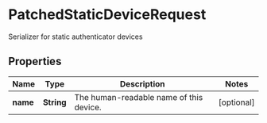 

# PatchedStaticDeviceRequest

Serializer for static authenticator devices

## Properties

| Name | Type | Description | Notes |
|------------ | ------------- | ------------- | -------------|
|**name** | **String** | The human-readable name of this device. |  [optional] |



